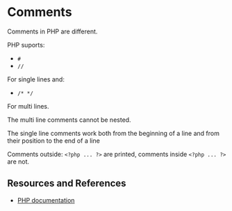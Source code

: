 # Comments

Comments in PHP are different.

PHP suports:

- `#`
- `//`

For single lines and:

- `/* */`

For multi lines.

The multi line comments cannot be nested.

The single line comments work both from the beginning of a line and from their position to the end of a line

Comments outside: `<?php ... ?>` are printed, comments inside `<?php ... ?>` are not.

## Resources and References

- [PHP documentation](https://www.php.net/manual/en/language.basic-syntax.comments.php)
